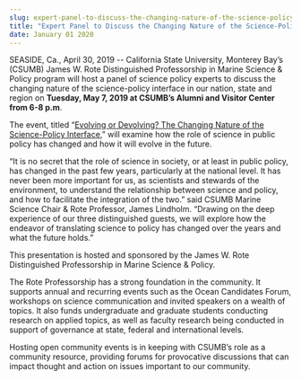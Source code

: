 ```yaml
---
slug: expert-panel-to-discuss-the-changing-nature-of-the-science-policy-interface
title: "Expert Panel to Discuss the Changing Nature of the Science-Policy Interface"
date: January 01 2020
---
```


<p>SEASIDE, Ca., April 30, 2019 -- California State University, Monterey Bay’s (CSUMB) James W. Rote Distinguished Professorship in Marine Science &amp; Policy program will host a panel of science policy experts to discuss the changing nature of the science-policy interface in our nation, state and region on <b>Tuesday, May 7, 2019 at CSUMB’s Alumni and Visitor Center from 6-8 p.m</b>.</p><p>The event, titled “<a href="https://csumb.edu/marinescience">Evolving or Devolving? The Changing Nature of the Science-Policy Interface</a>,” will examine how the role of science in public policy has changed and how it will evolve in the future.</p><p>“It is no secret that the role of science in society, or at least in public policy, has changed in the past few years, particularly at the national level. It has never been more important for us, as scientists and stewards of the environment, to understand the relationship between science and policy, and how to facilitate the integration of the two.” said CSUMB Marine Science Chair &amp; Rote Professor, James Lindholm. “Drawing on the deep experience of our three distinguished guests, we will explore how the endeavor of translating science to policy has changed over the years and what the future holds.”</p><p>This presentation is hosted and sponsored by the James W. Rote Distinguished Professorship in Marine Science &amp; Policy.</p><p>The Rote Professorship has a strong foundation in the community. It supports annual and recurring events such as the Ocean Candidates Forum, workshops on science communication and invited speakers on a wealth of topics. It also funds undergraduate and graduate students conducting research on applied topics, as well as faculty research being conducted in support of governance at state, federal and international levels.</p><p>Hosting open community events is in keeping with CSUMB’s role as a community resource, providing forums for provocative discussions that can impact thought and action on issues important to our community.</p>
